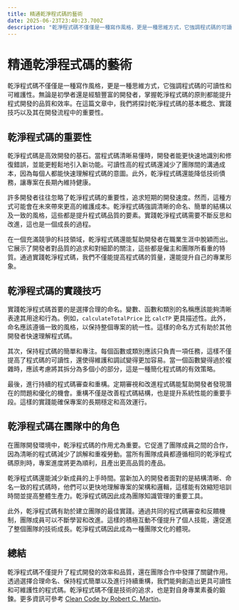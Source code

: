 ```yaml
---
title: 精通乾淨程式碼的藝術
date: 2025-06-23T23:40:23.700Z
description: "乾淨程式碼不僅僅是一種寫作風格，更是一種思維方式，它強調程式碼的可讀性和可維護性。無論是初學者還是經驗豐富的開發者，掌握乾淨程式碼的原則都能提升程式開發的品質和效率。在這篇文章中，我們將探討乾淨程式碼的基本概念、實踐技巧以及其在開發流程中的重要性。"
---
```


# 精通乾淨程式碼的藝術

乾淨程式碼不僅僅是一種寫作風格，更是一種思維方式，它強調程式碼的可讀性和可維護性。無論是初學者還是經驗豐富的開發者，掌握乾淨程式碼的原則都能提升程式開發的品質和效率。在這篇文章中，我們將探討乾淨程式碼的基本概念、實踐技巧以及其在開發流程中的重要性。

## 乾淨程式碼的重要性

乾淨程式碼是高效開發的基石。當程式碼清晰易懂時，開發者能更快速地識別和修復錯誤，並能更輕鬆地引入新功能。可讀性高的程式碼還減少了團隊間的溝通成本，因為每個人都能快速理解程式碼的意圖。此外，乾淨程式碼還能降低技術債務，讓專案在長期內維持健康。

許多開發者往往忽略了乾淨程式碼的重要性，追求短期的開發速度。然而，這種方式可能會在未來帶來更高的維護成本。乾淨程式碼強調清晰的命名、簡單的結構以及一致的風格，這些都是提升程式碼品質的要素。實踐乾淨程式碼需要不斷反思和改進，這也是一個成長的過程。

在一個充滿競爭的科技領域，乾淨程式碼還能幫助開發者在職業生涯中脫穎而出。它展示了開發者對品質的追求和對細節的關注，這些都是僱主和團隊所看重的特質。通過實踐乾淨程式碼，我們不僅能提高程式碼的質量，還能提升自己的專業形象。

## 乾淨程式碼的實踐技巧

實踐乾淨程式碼首要的是選擇合理的命名。變數、函數和類別的名稱應該能夠清晰表達其用途和行為。例如，`calculateTotalPrice` 比 `calcTP` 更具描述性。此外，命名應該遵循一致的風格，以保持整個專案的統一性。這樣的命名方式有助於其他開發者快速理解程式碼。

其次，保持程式碼的簡單和專注。每個函數或類別應該只負責一項任務，這樣不僅提高了程式碼的可讀性，還使得維護和調試變得更加容易。當一個函數變得過於複雜時，應該考慮將其拆分為多個小的部分，這是一種簡化程式碼的有效策略。

最後，進行持續的程式碼審查和重構。定期審視和改進程式碼能幫助開發者發現潛在的問題和優化的機會。重構不僅是改善程式碼結構，也是提升系統性能的重要手段。這樣的實踐能確保專案的長期穩定和高效運行。

## 乾淨程式碼在團隊中的角色

在團隊開發環境中，乾淨程式碼的作用尤為重要。它促進了團隊成員之間的合作，因為清晰的程式碼減少了誤解和重複勞動。當所有團隊成員都遵循相同的乾淨程式碼原則時，專案進度將更為順利，且產出更高品質的產品。

乾淨程式碼還能減少新成員的上手時間。當新加入的開發者面對的是結構清晰、命名一致的程式碼時，他們可以更快地理解專案的架構和邏輯，這樣能有效縮短培訓時間並提高整體生產力。乾淨程式碼因此成為團隊知識管理的重要工具。

此外，乾淨程式碼有助於建立團隊的最佳實踐。通過共同的程式碼審查和反饋機制，團隊成員可以不斷學習和改進。這樣的積極互動不僅提升了個人技能，還促進了整個團隊的技術成長。乾淨程式碼因此成為一種團隊文化的體現。

## 總結

乾淨程式碼不僅提升了程式開發的效率和品質，還在團隊合作中發揮了關鍵作用。透過選擇合理命名、保持程式簡單以及進行持續重構，我們能夠創造出更具可讀性和可維護性的程式碼。乾淨程式碼不僅是技術的追求，也是對自身專業素養的鍛鍊。更多資訊可參考 [Clean Code by Robert C. Martin](https://www.oreilly.com/library/view/clean-code/9780136083238/)。